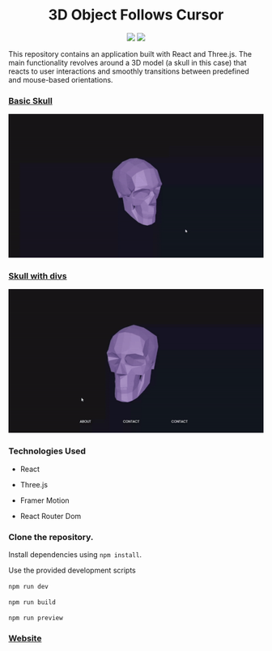 <div align='center'>

# 3D Object Follows Cursor


![](https://img.shields.io/badge/Three.js-r162-purple) ![](https://img.shields.io/badge/React-18.2.0-blue)  


</div>


This repository contains an application built with React and Three.js. The main functionality revolves around a 3D model (a skull in this case) that reacts to user interactions and smoothly transitions between predefined and mouse-based orientations.



### [Basic Skull](https://github.com/diegolajus/3D_Object_Follows_Cursor/tree/main)

<div align="center">
    <img src="src/assets/skull.gif"/>
</div>

### [Skull with divs](https://github.com/diegolajus/3D_Object_Follows_Cursor/tree/skull-with-divs)

<div align="center">
    <img src="src/assets/skullwithdivs.gif"/>
</div>






### Technologies Used

- React

- Three.js

- Framer Motion

- React Router Dom


</div>


### Clone the repository.

Install dependencies using `npm install`.

Use the provided development scripts 

`npm run dev`

`npm run build`

`npm run preview`



### [Website](https://3d-object-follows-cursor.netlify.app/)

